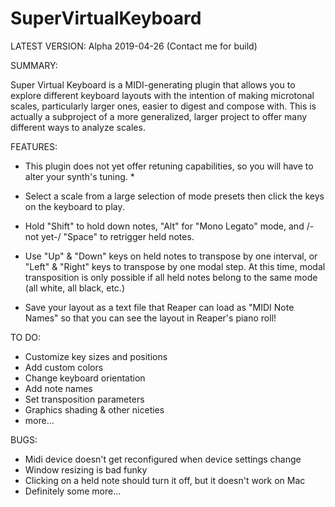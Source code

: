 # SuperVirtualKeyboard

LATEST VERSION: Alpha 2019-04-26 (Contact me for build)

SUMMARY:

Super Virtual Keyboard is a MIDI-generating plugin that allows you to explore different keyboard layouts with the intention of making microtonal scales, particularly
larger ones, easier to digest and compose with. This is actually a subproject of a more generalized, larger project to offer many different ways to analyze scales.

FEATURES:

 * This plugin does not yet offer retuning capabilities, so you will have to alter your synth's tuning. *

 - Select a scale from a large selection of mode presets then click the keys on the keyboard to play.

 - Hold "Shift" to hold down notes, "Alt" for "Mono Legato" mode, and /-not yet-/ "Space" to retrigger held notes.

 - Use "Up" & "Down" keys on held notes to transpose by one interval, or "Left" & "Right" keys to transpose by one modal step. 
   At this time, modal transposition is only possible if all held notes belong to the same mode (all white, all black, etc.)

 - Save your layout as a text file that Reaper can load as "MIDI Note Names" so that you can see the layout in Reaper's piano roll!

TO DO:

 - Customize key sizes and positions
 - Add custom colors
 - Change keyboard orientation
 - Add note names
 - Set transposition parameters
 - Graphics shading & other niceties
 - more...

BUGS:

 - Midi device doesn't get reconfigured when device settings change
 - Window resizing is bad funky
 - Clicking on a held note should turn it off, but it doesn't work on Mac
 - Definitely some more...
